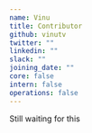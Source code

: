 ```yaml
---
name: Vinu
title: Contributor
github: vinutv
twitter: ""
linkedin: ""
slack: ""
joining_date: ""
core: false
intern: false
operations: false
---
```


Still waiting for this
